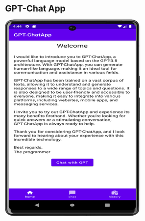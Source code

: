 


<div>
    <h1> GPT-Chat App</h1>
</div>

<img src="app/src/androidTest/java/com/example/wgpchat/home_screen.png" height="640" width="440" />
